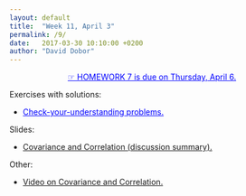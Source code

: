 ```yaml
---
layout: default
title:  "Week 11, April 3"
permalink: /9/
date:   2017-03-30 10:10:00 +0200
author: "David Dobor"
---
```



<center><a href="9/hwk07.pdf" style="color: blue">&#x261E; HOMEWORK 7  is due on Thursday, April 6. </a></center>


Exercises with solutions:
<ul>
  <li><a href="9/CovCorr-CUY.pdf" style="color: blue">Check-your-understanding problems.</a></li>
</ul>

Slides:
<ul>
  <li><a href="9/CovarianceCorrelation.pdf">Covariance and Correlation (discussion summary).</a></li>
</ul>

Other:
<ul>
  <li><a href="https://www.youtube.com/watch?v=IujCYxtpszU">Video on Covariance and Correlation.</a></li>
</ul>


